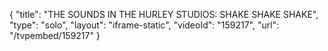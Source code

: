 {
    "title": "THE SOUNDS IN THE HURLEY STUDIOS: SHAKE SHAKE SHAKE",
    "type": "solo",
    "layout": "iframe-static",
    "videoId": "159217",
    "url": "\/tvpembed\/159217"
}